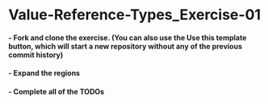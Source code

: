 # Value-Reference-Types_Exercise-01

#### - Fork and clone the exercise. (You can also use the **Use this template** button, which will start a new repository without any of the previous commit history)
#### - Expand the **regions**
#### - Complete all of the TODOs
